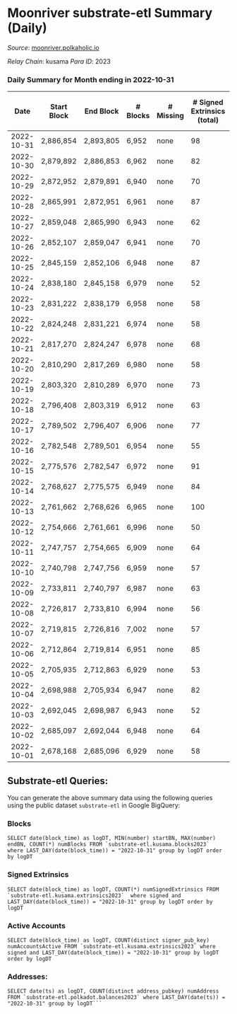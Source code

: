 # Moonriver substrate-etl Summary (Daily)

_Source_: [moonriver.polkaholic.io](https://moonriver.polkaholic.io)

*Relay Chain*: kusama
*Para ID*: 2023



### Daily Summary for Month ending in 2022-10-31


| Date | Start Block | End Block | # Blocks | # Missing | # Signed Extrinsics (total) | # Active Accounts | # Addresses with Balances | # Events | # Transfers | # XCM Transfers In | # XCM Transfers Out |
| ---- | ----------- | --------- | -------- | --------- | --------------------------- | ----------------- | ------------------------- | -------- | ----------- | ------------------ | ------------------- |
| 2022-10-31 | 2,886,854 | 2,893,805 | 6,952 | none  | 98 | 71 | 573,764 | 524,580 | 6,574 ($1,312,452.70) | 89 ($151,192.80) | 55 ($46,027.46) |
| 2022-10-30 | 2,879,892 | 2,886,853 | 6,962 | none  | 82 | 54 | 569,602 | 535,377 | 6,000 ($1,001,417.98) | 33 ($187,469.04) | 64 ($117,211.04) |
| 2022-10-29 | 2,872,952 | 2,879,891 | 6,940 | none  | 70 | 48 |  | 554,483 | 6,019 ($1,903,069.98) | 37 ($247,051.98) | 53 ($31,851.25) |
| 2022-10-28 | 2,865,991 | 2,872,951 | 6,961 | none  | 87 | 50 | 569,257 | 564,735 | 5,959 ($1,110,941.48) | 38 ($109,937.58) | 44 ($54,943.67) |
| 2022-10-27 | 2,859,048 | 2,865,990 | 6,943 | none  | 62 | 45 |  | 586,723 | 6,690 ($2,454,091.76) | 32 ($64,278.81) | 42 ($38,657.18) |
| 2022-10-26 | 2,852,107 | 2,859,047 | 6,941 | none  | 70 | 46 | 568,597 | 524,106 | 6,394 ($4,557,188.79) | 51 ($31,018.74) | 44 ($115,839.96) |
| 2022-10-25 | 2,845,159 | 2,852,106 | 6,948 | none  | 87 | 51 | 568,476 | 537,242 | 6,528 ($5,611,612.76) | 60 ($23,002.15) | 46 ($71,441.50) |
| 2022-10-24 | 2,838,180 | 2,845,158 | 6,979 | none  | 52 | 31 |  | 454,529 | 5,193 ($1,928,753.98) | 37 ($377,988.31) | 44 ($48,335.22) |
| 2022-10-23 | 2,831,222 | 2,838,179 | 6,958 | none  | 58 | 39 | 568,272 | 468,172 | 4,800 ($3,848,698.50) | 40 ($26,895.45) | 39 ($610,179.80) |
| 2022-10-22 | 2,824,248 | 2,831,221 | 6,974 | none  | 58 | 42 | 568,180 | 501,474 | 7,769 ($2,539,730.26) | 56 ($49,900.41) | 46 ($17,589.37) |
| 2022-10-21 | 2,817,270 | 2,824,247 | 6,978 | none  | 68 | 36 | 568,030 | 502,088 | 5,973 ($3,781,922.73) | 45 ($48,418.90) | 41 ($45,207.50) |
| 2022-10-20 | 2,810,290 | 2,817,269 | 6,980 | none  | 58 | 37 |  | 503,204 | 5,526 ($2,208,535.56) | 49 ($43,244.50) | 32 ($10,667.57) |
| 2022-10-19 | 2,803,320 | 2,810,289 | 6,970 | none  | 73 | 43 |  | 494,094 | 5,887 ($2,180,983.21) | 48 ($47,261.12) | 65 ($102,187.65) |
| 2022-10-18 | 2,796,408 | 2,803,319 | 6,912 | none  | 63 | 42 | 567,716 | 531,968 | 8,253 ($3,824,840.39) | 51 ($30,438.24) | 63 ($35,765.54) |
| 2022-10-17 | 2,789,502 | 2,796,407 | 6,906 | none  | 77 | 42 | 567,592 | 512,467 | 7,151 ($2,589,766.43) | 60 ($100,527.07) | 57 ($67,162.67) |
| 2022-10-16 | 2,782,548 | 2,789,501 | 6,954 | none  | 55 | 36 | 567,476 | 519,452 | 7,102 ($3,028,067.56) | 45 ($47,851.46) | 50 ($11,842.27) |
| 2022-10-15 | 2,775,576 | 2,782,547 | 6,972 | none  | 91 | 53 | 567,381 | 568,357 | 9,171 ($2,845,941.93) | 63 ($1,465,305.24) | 47 ($33,051.40) |
| 2022-10-14 | 2,768,627 | 2,775,575 | 6,949 | none  | 84 | 53 |  | 531,156 | 6,962 ($1,854,350.61) | 40 ($36,640.70) | 48 ($84,573.71) |
| 2022-10-13 | 2,761,662 | 2,768,626 | 6,965 | none  | 100 | 62 | 567,196 | 610,704 | 10,315 ($3,539,696.89) | 48 ($63,188.99) | 79 ($137,553.69) |
| 2022-10-12 | 2,754,666 | 2,761,661 | 6,996 | none  | 50 | 35 | 567,088 | 439,067 | 4,165 ($1,853,680.42) | 45 ($13,367.70) | 33 ($37,267.16) |
| 2022-10-11 | 2,747,757 | 2,754,665 | 6,909 | none  | 64 | 39 |  | 485,814 | 5,175 ($1,576,444.82) | 14 ($65,300.74) | 27 ($18,098.32) |
| 2022-10-10 | 2,740,798 | 2,747,756 | 6,959 | none  | 57 | 30 |  | 595,061 | 10,508 ($3,199,068.41) | 42 ($631,649.23) | 135 ($580,233.19) |
| 2022-10-09 | 2,733,811 | 2,740,797 | 6,987 | none  | 63 | 39 |  | 458,392 | 4,196 ($730,743.53) | 19 ($3,287.60) | 16 ($18,547.31) |
| 2022-10-08 | 2,726,817 | 2,733,810 | 6,994 | none  | 56 | 35 |  | 474,022 | 4,310 ($875,701.09) | 15 ($5,540.73) | 20 ($7,967.82) |
| 2022-10-07 | 2,719,815 | 2,726,816 | 7,002 | none  | 57 | 38 |  | 472,233 | 5,205 ($1,080,513.08) | 31 ($77,151.21) | 33 ($24,651.50) |
| 2022-10-06 | 2,712,864 | 2,719,814 | 6,951 | none  | 85 | 46 |  | 465,851 | 5,263 ($1,827,664.10) | 89 ($31,952.12) | 77 ($87,796.99) |
| 2022-10-05 | 2,705,935 | 2,712,863 | 6,929 | none  | 53 | 31 |  | 527,735 | 6,378 ($3,439,309.13) | 52 ($55,087.26) | 40 ($59,018.01) |
| 2022-10-04 | 2,698,988 | 2,705,934 | 6,947 | none  | 82 | 56 |  | 743,008 | 18,214 ($12,150,288.15) | 96 ($168,192.34) | 82 ($95,464.41) |
| 2022-10-03 | 2,692,045 | 2,698,987 | 6,943 | none  | 52 | 33 |  | 490,986 | 5,448 ($2,148,202.84) | 26 ($119,323.27) | 43 ($35,331.47) |
| 2022-10-02 | 2,685,097 | 2,692,044 | 6,948 | none  | 64 | 36 |  | 487,619 | 5,148 ($2,797,733.83) | 50 ($57,727.55) | 53 ($30,276.79) |
| 2022-10-01 | 2,678,168 | 2,685,096 | 6,929 | none  | 58 | 38 |  | 433,017 | 3,646 ($1,389,079.18) | 20 ($25,494.41) | 26 ($9,057.02) |

## Substrate-etl Queries:
You can generate the above summary data using the following queries using the public dataset `substrate-etl` in Google BigQuery:


### Blocks
```
SELECT date(block_time) as logDT, MIN(number) startBN, MAX(number) endBN, COUNT(*) numBlocks FROM `substrate-etl.kusama.blocks2023`  where LAST_DAY(date(block_time)) = "2022-10-31" group by logDT order by logDT
```


### Signed Extrinsics
```
SELECT date(block_time) as logDT, COUNT(*) numSignedExtrinsics FROM `substrate-etl.kusama.extrinsics2023`  where signed and LAST_DAY(date(block_time)) = "2022-10-31" group by logDT order by logDT
```


### Active Accounts
```
SELECT date(block_time) as logDT, COUNT(distinct signer_pub_key) numAccountsActive FROM `substrate-etl.kusama.extrinsics2023` where signed and LAST_DAY(date(block_time)) = "2022-10-31" group by logDT order by logDT
```


### Addresses:
```
SELECT date(ts) as logDT, COUNT(distinct address_pubkey) numAddress FROM `substrate-etl.polkadot.balances2023` where LAST_DAY(date(ts)) = "2022-10-31" group by logDT```

